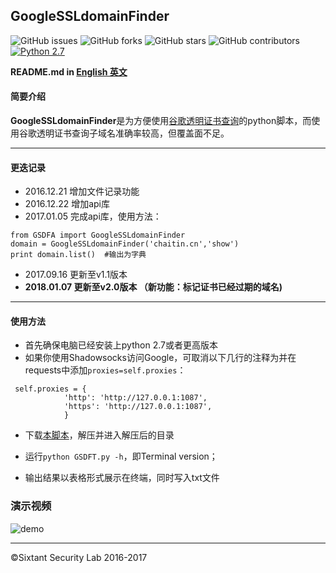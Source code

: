 ## GoogleSSLdomainFinder

![GitHub issues](https://img.shields.io/github/issues/We5ter/GSDF.svg)
![GitHub forks](https://img.shields.io/github/forks/We5ter/GSDF.svg)
![GitHub stars](https://img.shields.io/github/stars/We5ter/GSDF.svg)
![GitHub contributors](https://img.shields.io/github/contributors/We5ter/GSDF.svg)
[![Python 2.7](https://img.shields.io/badge/python-2.7-yellow.svg)](https://www.python.org/) 

**README.md in [English 英文](https://github.com/We5ter/GSDF/blob/master/README.md)**

#### 简要介绍

**GoogleSSLdomainFinder**是为方便使用<a href="https://transparencyreport.google.com/https/certificates" target="_blank">谷歌透明证书查询</a>的python脚本，而使用谷歌透明证书查询子域名准确率较高，但覆盖面不足。

<hr>

#### 更迭记录

- 2016.12.21 增加文件记录功能
- 2016.12.22 增加api库
- 2017.01.05 完成api库，使用方法：
```
from GSDFA import GoogleSSLdomainFinder
domain = GoogleSSLdomainFinder('chaitin.cn','show')
print domain.list()  #输出为字典
```
  
- 2017.09.16 更新至v1.1版本
- **2018.01.07 更新至v2.0版本 （新功能：标记证书已经过期的域名)**

<hr>

#### 使用方法

- 首先确保电脑已经安装上python 2.7或者更高版本
- 如果你使用Shadowsocks访问Google，可取消以下几行的注释为并在requests中添加`proxies=self.proxies`：

```
 self.proxies = {
            'http': 'http://127.0.0.1:1087',
            'https': 'http://127.0.0.1:1087',
            }
```

- 下载[本脚本](https://github.com/We5ter/GSDF/archive/master.zip)，解压并进入解压后的目录

- 运行`python GSDFT.py -h`，即Terminal version；

- 输出结果以表格形式展示在终端，同时写入txt文件

### 演示视频

![demo](https://github.com/We5ter/GSDF/blob/master/demo.gif)


<hr>

&copy;Sixtant Security Lab 2016-2017
